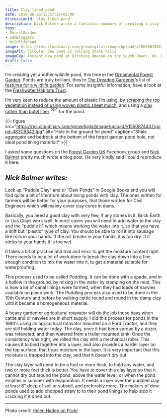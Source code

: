 ```yaml
---
title: Clay lined pond
date: 2019-06-26T15:57:25+01:00
discussionId: clay-lined-pond
description: Nick Balmer wrote a fantastic summary of creating a clay-lined pond in the closed Facebook Forest Garden UK group, reproduced here with his kind permission 🙂
tags: 
- ForestGarden
- GdnBloggers
- WildlifePond
image: https://res.cloudinary.com/growdigital/image/upload/v1561561862/dewpond-12085020966.jpg
imageAlt: Circular dew pond in rolling chalk hills
imageCap: Ancient dew pond at Ditching Beacon on the South Downs, UK. Probably lined with clay. Photo by Helen Haden on Flickr.
draft: false
---
```


I’m creating yet another wildlife pond, this time in the [Ornamental Forest Garden](). Ponds are truly brilliant, they’re [The Dreaded Gardener]()’s list of [features for a wildlife garden](). For some insightful information, have a look at the [Freshwater Habitats Trust](https://freshwaterhabitats.org.uk). 

I’m very keen to reduce the amount of plastic I’m using, by [scraping the top vegetation instead of using woven plastic sheet mulch](https://www.forestgarden.wales/blog/forest-garden-ground-cover-prep/), and using a [clay rather than butyl liner](https://freshwaterhabitats.org.uk/wp-content/uploads/2013/09/FHT-advice-on-pond-liners_Oct14.pdf) <sup>PDF</sup> for the pond.

{{< figure src="https://res.cloudinary.com/growdigital/image/upload/v1550874437/pond-483C5342.jpg" alt="Hole in the ground for pond" caption="Shale aggregate and bedrock at the bottom of the forest garden pond hole, not ideal pond lining material!" >}}

I asked some questions on the [Forest Garden UK](https://www.facebook.com/groups/405281259629562/) Facebook group and [Nick Balmer](https://www.facebook.com/nick.balmer.14) pretty much wrote a blog post. He very kindly said I could reproduce it here:

## _Nick Balmer writes:_

Look up "Puddle Clay" and or "Dew Ponds" in Google Books and you will find quite a bit of literature about lining ponds with clay. The ones written for farmers will be better for your purposes, that those written for Civil Engineers which will mainly cover clay cores in dams.

Basically, you need a good clay with very few, if any stones in it. Brick Earth or Lias Clays work well.
In most cases you will need to add water to the clay and the "puddle it" which means working the water into it, so that you have a stiff but "plastic" type of clay. You should be able to roll it into sausage like rolls in your hands. If the roll breaks in your hands, it is too dry. If it sticks to your hands it is too wet.

It takes a bit of practise and trial and error to get the moisture content right. There needs to be a lot of work done to break the clay down into a fine enough condition to mix the water into it, to get a material suitable for waterproofing.

This process used to be called Puddling. It can be done with a spade, and in a hollow in the ground, by mixing in the water by stomping on the mud. This is how a lot of canal linings were formed, when they had loads of navvies available on piece work. The Puddling process also used to be done in the 19th Century and before by walking cattle round and round in the damp clay until it became a homogeneous material.

A heavy garden or agricultural rotavator will do the job these days when cattle and or navvies are in short supply. I did this process for ponds in the 1980's using an agricultural rotavator mounted on a Ford Tractor, and they are still holding water today. The clay, once it had been spread by a dozer, was rotavated, and then watered from a trailer mounted tank. Once the consistency was right, we rolled the clay with a mechanical roller. This causes it to bind together into a layer, and also provides a harder layer on the top surface, that traps moisture in the layer. It is very important that this moisture is trapped into the clay, and that it doesn't dry out.

The clay layer will need to be a foot or more thick, to hold any water, and two or more feet thick is 
better. You have to cover this clay layer so that it cannot dry out around the pond, above the water level, or when the pond empties in summer with evaporation. It needs a layer over the puddled clay at least 6" deep of soil or subsoil, and preferably more. The makers of dew ponds used to add chopped straw to to their pond linings to help stop it cracking if it dried out.

---

Photo credit: [Helen Haden on Flickr](https://www.flickr.com/photos/hellie55/12085020966/in/photolist-6jgSAw-fPxGqz-5HMRtL-5HSdie-fPxNm2-XVXDFM-jpUTGs-G1uK9r-uhm5WY-9VAZ7T-5tMzjL-uhkUxw-uhvLPz-uWUC2X)
